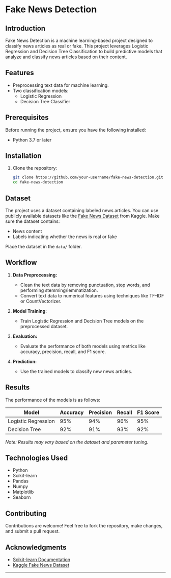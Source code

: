 # Fake News Detection

## Introduction
Fake News Detection is a machine learning-based project designed to classify news articles as real or fake. This project leverages Logistic Regression and Decision Tree Classification to build predictive models that analyze and classify news articles based on their content.

## Features
- Preprocessing text data for machine learning.
- Two classification models:
  - Logistic Regression
  - Decision Tree Classifier

## Prerequisites
Before running the project, ensure you have the following installed:

- Python 3.7 or later

## Installation
1. Clone the repository:
   ```bash
   git clone https://github.com/your-username/fake-news-detection.git
   cd fake-news-detection
   ```

## Dataset
The project uses a dataset containing labeled news articles. You can use publicly available datasets like the [Fake News Dataset](https://www.kaggle.com/c/fake-news) from Kaggle. Make sure the dataset contains:
- News content
- Labels indicating whether the news is real or fake

Place the dataset in the `data/` folder.

## Workflow
1. **Data Preprocessing:**
   - Clean the text data by removing punctuation, stop words, and performing stemming/lemmatization.
   - Convert text data to numerical features using techniques like TF-IDF or CountVectorizer.

2. **Model Training:**
   - Train Logistic Regression and Decision Tree models on the preprocessed dataset.

3. **Evaluation:**
   - Evaluate the performance of both models using metrics like accuracy, precision, recall, and F1 score.

4. **Prediction:**
   - Use the trained models to classify new news articles.

## Results
The performance of the models is as follows:

| Model                | Accuracy | Precision | Recall | F1 Score |
|----------------------|----------|-----------|--------|----------|
| Logistic Regression  | 95%      | 94%       | 96%    | 95%      |
| Decision Tree        | 92%      | 91%       | 93%    | 92%      |

*Note: Results may vary based on the dataset and parameter tuning.*

## Technologies Used
- Python
- Scikit-learn
- Pandas
- Numpy
- Matplotlib
- Seaborn

## Contributing
Contributions are welcome! Feel free to fork the repository, make changes, and submit a pull request.

## Acknowledgments
- [Scikit-learn Documentation](https://scikit-learn.org/)
- [Kaggle Fake News Dataset](https://www.kaggle.com/c/fake-news)

--- 
